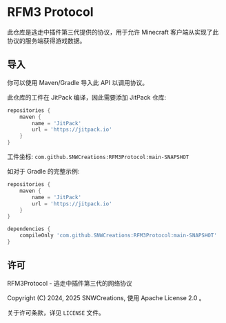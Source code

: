 # RFM3 Protocol

此仓库是逃走中插件第三代提供的协议，用于允许 Minecraft 客户端从实现了此协议的服务端获得游戏数据。

## 导入

你可以使用 Maven/Gradle 导入此 API 以调用协议。

此仓库的工件在 JitPack 编译，因此需要添加 JitPack 仓库:
```groovy
repositories {
    maven {
        name = 'JitPack'
        url = 'https://jitpack.io'
    }
}
```

工件坐标: `com.github.SNWCreations:RFM3Protocol:main-SNAPSHOT`

如对于 Gradle 的完整示例:
```groovy
repositories {
    maven {
        name = 'JitPack'
        url = 'https://jitpack.io'
    }
}

dependencies {
    compileOnly 'com.github.SNWCreations:RFM3Protocol:main-SNAPSHOT'
}
```

## 许可

RFM3Protocol - 逃走中插件第三代的网络协议

Copyright (C) 2024, 2025 SNWCreations, 使用 Apache License 2.0 。

关于许可条款，详见 `LICENSE` 文件。
